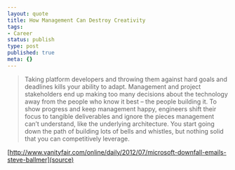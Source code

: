 ```yaml
---
layout: quote
title: How Management Can Destroy Creativity
tags:
- Career
status: publish
type: post
published: true
meta: {}
---
```

> Taking platform developers and throwing them against hard goals and deadlines kills your ability to adapt. Management and project stakeholders end up making too many decisions about the technology away from the people who know it best – the people building it. To show progress and keep management happy, engineers shift their focus to tangible deliverables and ignore the pieces management can’t understand, like the underlying architecture. You start going down the path of building lots of bells and whistles, but nothing solid that you can competitively leverage. 

[http://www.vanityfair.com/online/daily/2012/07/microsoft-downfall-emails-steve-ballmer](source)

